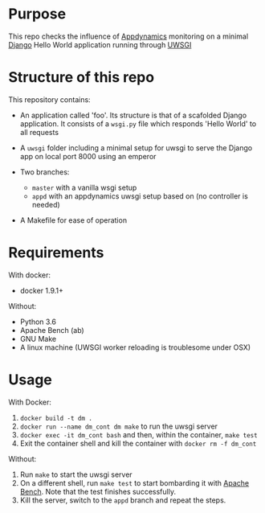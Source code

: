 Purpose
========

This repo checks the influence of [Appdynamics](https://www.appdynamics.com/)
monitoring on a minimal [Django](https://www.djangoproject.com/) Hello World
application running through
[UWSGI](https://uwsgi-docs.readthedocs.org/en/latest/)

Structure of this repo
=======================

This repository contains:

* An application called 'foo'. Its structure is that of a scafolded Django
  application. It consists of a `wsgi.py` file which responds 'Hello World' to
  all requests

* A `uwsgi` folder including a minimal setup for uwsgi to serve the Django app
  on local port 8000 using an emperor

* Two branches:
    * `master` with a vanilla wsgi setup
    * `appd` with an appdynamics uwsgi setup based on (no controller is needed)

* A Makefile for ease of operation

Requirements
============

With docker:

* docker 1.9.1+

Without:

* Python 3.6
* Apache Bench (ab)
* GNU Make
* A linux machine (UWSGI worker reloading is troublesome under OSX)

Usage
======

With Docker:

1. `docker build -t dm .`
2. `docker run --name dm_cont dm make` to run the uwsgi server
3. `docker exec -it dm_cont bash` and then, within the container, `make test`
4. Exit the container shell and kill the container with `docker rm -f dm_cont`

Without:

1. Run `make` to start the uwsgi server
2. On a different shell, run `make test` to start bombarding it with [Apache
   Bench](https://httpd.apache.org/docs/2.2/programs/ab.html). Note that the
   test finishes successfully.
3. Kill the server, switch to the `appd` branch and repeat the steps.
